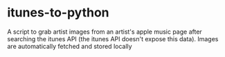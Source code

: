 # itunes-to-python
A script to grab artist images from an artist's apple music page after searching the itunes API (the itunes API doesn't expose this data). Images are automatically fetched and stored locally
